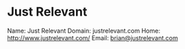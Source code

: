 
# Just Relevant

Name: Just Relevant
Domain: justrelevant.com
Home: http://www.justrelevant.com/
Email: brian@justrelevant.com
